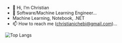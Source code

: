 - 👋 Hi, I’m Christian
- 👀 Software/Machine Learning Engineer...
- Machine Learning, Notebook, .NET
- 📫 How to reach me (christianichebi@gmail.com)...
  
![Top Langs](https://github-readme-stats.vercel.app/api/top-langs/?username=Jaykold&hide_border=true&hide=html,css&count_private=true&layout=compact)
